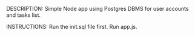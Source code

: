 DESCRIPTION:
Simple Node app using Postgres DBMS for user accounts and tasks list.

INSTRUCTIONS:
Run the init.sql file first.
Run app.js.